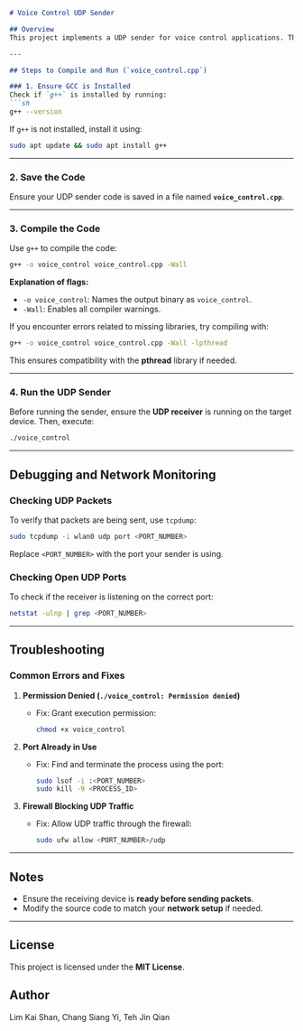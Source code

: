 ```markdown
# Voice Control UDP Sender

## Overview
This project implements a UDP sender for voice control applications. The sender transmits data over a network to a specified receiver. This guide provides steps to compile and run the program on **Raspbian** or any **Linux-based system**.

---

## Steps to Compile and Run (`voice_control.cpp`)

### 1. Ensure GCC is Installed
Check if `g++` is installed by running:
```sh
g++ --version
```
If `g++` is not installed, install it using:
```sh
sudo apt update && sudo apt install g++
```

---

### 2. Save the Code
Ensure your UDP sender code is saved in a file named **`voice_control.cpp`**.

---

### 3. Compile the Code
Use `g++` to compile the code:
```sh
g++ -o voice_control voice_control.cpp -Wall
```
**Explanation of flags:**
- `-o voice_control`: Names the output binary as `voice_control`.
- `-Wall`: Enables all compiler warnings.

If you encounter errors related to missing libraries, try compiling with:
```sh
g++ -o voice_control voice_control.cpp -Wall -lpthread
```
This ensures compatibility with the **pthread** library if needed.

---

### 4. Run the UDP Sender
Before running the sender, ensure the **UDP receiver** is running on the target device. Then, execute:
```sh
./voice_control
```

---

## Debugging and Network Monitoring

### Checking UDP Packets
To verify that packets are being sent, use `tcpdump`:
```sh
sudo tcpdump -i wlan0 udp port <PORT_NUMBER>
```
Replace `<PORT_NUMBER>` with the port your sender is using.

### Checking Open UDP Ports
To check if the receiver is listening on the correct port:
```sh
netstat -ulnp | grep <PORT_NUMBER>
```

---

## Troubleshooting

### Common Errors and Fixes

1. **Permission Denied (`./voice_control: Permission denied`)**
   - Fix: Grant execution permission:
     ```sh
     chmod +x voice_control
     ```

2. **Port Already in Use**
   - Fix: Find and terminate the process using the port:
     ```sh
     sudo lsof -i :<PORT_NUMBER>
     sudo kill -9 <PROCESS_ID>
     ```

3. **Firewall Blocking UDP Traffic**
   - Fix: Allow UDP traffic through the firewall:
     ```sh
     sudo ufw allow <PORT_NUMBER>/udp
     ```

---

## Notes
- Ensure the receiving device is **ready before sending packets**.
- Modify the source code to match your **network setup** if needed.

---

## License
This project is licensed under the **MIT License**.

## Author
Lim Kai Shan, Chang Siang Yi, Teh Jin Qian